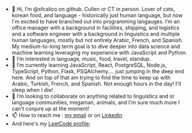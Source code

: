 - 👋 Hi, I’m @sfcalico on github. Cullen or CT in person. Lover of cats, korean food, and language - historically just human language,
but now I'm excited to have branched out into programming langauges. I’m an office manager with a background in facilities, shipping, and logistics and a software engineer with a background in linguistics and multiple human languages, mostly but not entirely Arabic, French, and Spanish. My medium-to-long term goal is to dive deeper into data science and machine learning leveraging my experience with JavaScript and Python. 
- 👀 I’m interested in language, music, food, travel, standup.
- 🌱 I’m currently learning JavaScript, React, PostgreSQL, Node.js, TypeScript, Python, Flask, PSQAlchemy.... just jumping in the deep end here. And on top of that am trying to find the time to keep up with Arabic, Turkish, French, and Spanish. Not enough hours in the day! I'll sleep when I die!
- 💞️ I’m looking to collaborate on anything related to linguistics and or language communities, megaman, animals, and I'm sure much more I can't conjure up at the moment!
- 📫 How to reach me : <a href="mailto:cull.redd@gmail.com">my email</a> or on <a href="https://www.linkedin.com/in/cullen-reddy/">LinkedIn</a>
- And here's my <a href="https://leetcode.com/ct-redd/">LeetCode profile</a>; 

<!---
sfcalico/sfcalico is a ✨ special ✨ repository because its `README.md` (this file) appears on your GitHub profile.
You can click the Preview link to take a look at your changes.
--->
